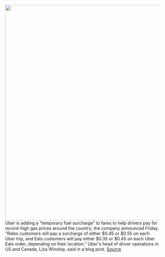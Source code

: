 <img src='https://cdn.vox-cdn.com/thumbor/qYRdswSj2owE61IWplTGwkomCG8=/0x0:2040x1360/1200x800/filters:focal(857x517:1183x843)/cdn.vox-cdn.com/uploads/chorus_image/image/70611454/acastro_180927_1777_uber_0002.0.jpg' width='700px' /><br/>
Uber is adding a “temporary fuel surcharge” to fares to help drivers pay for record-high gas prices around the country, the company announced Friday. “Rides customers will pay a surcharge of either $0.45 or $0.55 on each Uber trip, and Eats customers will pay either $0.35 or $0.45 on each Uber Eats order, depending on their location,” Uber's head of driver operations in US and Canada, Liza Winship, said in a blog post.
<a href='https://www.theverge.com/2022/3/11/22973474/uber-temporary-fuel-surcharge-fee-ev'> Source <a/>